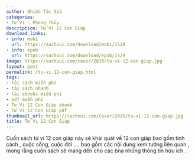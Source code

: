```yaml
---
author: Nhiều Tác Giả
categories:
- Tử Vi - Phong Thủy
description: Tử Vi 12 Con Giáp
download_links:
- info: mobi
  url: https://sachvui.com/download/mobi/1528
- info: epub
  url: https://sachvui.com/download/epub/1529
image: https://sachvui.com/cover/2015/tu-vi-12-con-giap.jpg
layout: post
permalink: /tu-vi-12-con-giap.html
tags:
- tải sách miễn phí
- tải sách nhanh
- tải ebooks miễn phí
- pdf miễn phí
- Tử Vi 12 Con Giáp ebook
- Tử Vi 12 Con Giáp pdf
thumbnail_url: https://sachvui.com/cover/2015/tu-vi-12-con-giap.jpg
title: Tử Vi 12 Con Giáp
---
```


 <div class="item-desc text-justify"> <p>Cuốn sách tử vi 12 con giáp này sẻ khái quát về 12 con giáp bao gồm tính cách , cuộc sống, cuộc đời .... bao gồm các nội dung xem tướng liên quan , mong rằng cuốn sách sẻ mang đến cho các bnạ những thông tin hữu ích .</p> </div>
